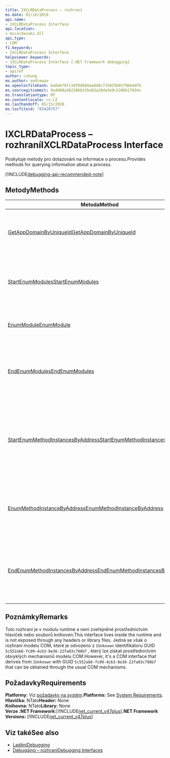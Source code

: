 ```yaml
---
title: IXCLRDataProcess – rozhraní
ms.date: 01/16/2019
api.name:
- IXCLRDataProcess Interface
api.location:
- mscordacwks.dll
api.type:
- COM
f1.keywords:
- IXCLRDataProcess Interface
helpviewer.keywords:
- IXCLRDataProcess Interface [.NET Framework debugging]
topic_type:
- apiref
author: cshung
ms.author: andrewau
ms.openlocfilehash: 6a6def8fc10f04b89aa8d8c735025b01f9b6ddfb
ms.sourcegitcommit: 9a4488a3625866335e83a20da5e9c5286b1f034c
ms.translationtype: MT
ms.contentlocale: cs-CZ
ms.lasthandoff: 05/15/2020
ms.locfileid: "83420757"
---
```

# <a name="ixclrdataprocess-interface"></a><span data-ttu-id="e496c-102">IXCLRDataProcess – rozhraní</span><span class="sxs-lookup"><span data-stu-id="e496c-102">IXCLRDataProcess Interface</span></span>

<span data-ttu-id="e496c-103">Poskytuje metody pro dotazování na informace o procesu.</span><span class="sxs-lookup"><span data-stu-id="e496c-103">Provides methods for querying information about a process.</span></span>

[!INCLUDE[debugging-api-recommended-note](../../../../includes/debugging-api-recommended-note.md)]

## <a name="methods"></a><span data-ttu-id="e496c-104">Metody</span><span class="sxs-lookup"><span data-stu-id="e496c-104">Methods</span></span>

| <span data-ttu-id="e496c-105">Metoda</span><span class="sxs-lookup"><span data-stu-id="e496c-105">Method</span></span>                                                                                                                                               | <span data-ttu-id="e496c-106">Popis</span><span class="sxs-lookup"><span data-stu-id="e496c-106">Description</span></span>                                                                                     |
| ---------------------------------------------------------------------------------------------------------------------------------------------------- | ----------------------------------------------------------------------------------------------- |
| [<span data-ttu-id="e496c-107">GetAppDomainByUniqueId</span><span class="sxs-lookup"><span data-stu-id="e496c-107">GetAppDomainByUniqueId</span></span>](ixclrdataprocess-getappdomainbyuniqueid-method.md)                       | <span data-ttu-id="e496c-108">Načte `AppDomain` v procesu jeho jedinečný identifikátor.</span><span class="sxs-lookup"><span data-stu-id="e496c-108">Gets an `AppDomain` in a process by its unique id.</span></span>                                              |
| [<span data-ttu-id="e496c-109">StartEnumModules</span><span class="sxs-lookup"><span data-stu-id="e496c-109">StartEnumModules</span></span>](ixclrdataprocess-startenummodules-method.md)                                   | <span data-ttu-id="e496c-110">Poskytuje popisovač pro zobrazení výčtu modulů procesu.</span><span class="sxs-lookup"><span data-stu-id="e496c-110">Provides a handle to enumerate the modules of a process.</span></span>                                        |
| [<span data-ttu-id="e496c-111">EnumModule</span><span class="sxs-lookup"><span data-stu-id="e496c-111">EnumModule</span></span>](ixclrdataprocess-enummodule-method.md)                                               | <span data-ttu-id="e496c-112">Vytvoří výčet modulů tohoto procesu.</span><span class="sxs-lookup"><span data-stu-id="e496c-112">Enumerates the modules of this process.</span></span>                                                         |
| [<span data-ttu-id="e496c-113">EndEnumModules</span><span class="sxs-lookup"><span data-stu-id="e496c-113">EndEnumModules</span></span>](ixclrdataprocess-endenummodules-method.md)                                       | <span data-ttu-id="e496c-114">Uvolňuje prostředky používané vnitřními iterátory použitými při výčtu modulů.</span><span class="sxs-lookup"><span data-stu-id="e496c-114">Releases the resources used by internal iterators used during module enumeration.</span></span>               |
| [<span data-ttu-id="e496c-115">StartEnumMethodInstancesByAddress</span><span class="sxs-lookup"><span data-stu-id="e496c-115">StartEnumMethodInstancesByAddress</span></span>](ixclrdataprocess-startenummethodinstancesbyaddress-method.md) | <span data-ttu-id="e496c-116">Poskytuje popisovač pro zobrazení výčtu instancí metod, které `AppDomain` začínají na dané adrese.</span><span class="sxs-lookup"><span data-stu-id="e496c-116">Provides a handle to enumerate the method instances of `AppDomain` starting at a given address.</span></span> |
| [<span data-ttu-id="e496c-117">EnumMethodInstanceByAddress</span><span class="sxs-lookup"><span data-stu-id="e496c-117">EnumMethodInstanceByAddress</span></span>](ixclrdataprocess-enummethodinstancebyaddress-method.md)             | <span data-ttu-id="e496c-118">Vytvoří výčet instancí metody tohoto procesu počínaje posunem adresy.</span><span class="sxs-lookup"><span data-stu-id="e496c-118">Enumerates the method instances of this process starting at an address offset.</span></span>                  |
| [<span data-ttu-id="e496c-119">EndEnumMethodInstancesByAddress</span><span class="sxs-lookup"><span data-stu-id="e496c-119">EndEnumMethodInstancesByAddress</span></span>](ixclrdataprocess-endenummethodinstancesbyaddress-method.md)     | <span data-ttu-id="e496c-120">Uvolní prostředky používané interními iterátory použitými během výčtu instance.</span><span class="sxs-lookup"><span data-stu-id="e496c-120">Releases the resources used by internal iterators used during instance enumeration.</span></span>             |

## <a name="remarks"></a><span data-ttu-id="e496c-121">Poznámky</span><span class="sxs-lookup"><span data-stu-id="e496c-121">Remarks</span></span>

<span data-ttu-id="e496c-122">Toto rozhraní je v modulu runtime a není zveřejněné prostřednictvím hlaviček nebo souborů knihoven.</span><span class="sxs-lookup"><span data-stu-id="e496c-122">This interface lives inside the runtime and is not exposed through any headers or library files.</span></span> <span data-ttu-id="e496c-123">Jedná se však o rozhraní modelu COM, které je odvozeno z `IUnknown` identifikátoru GUID `5c552ab6-fc09-4cb3-8e36-22fa03c798b7` , který lze získat prostřednictvím obvyklých mechanismů modelu COM.</span><span class="sxs-lookup"><span data-stu-id="e496c-123">However, it's a COM interface that derives from `IUnknown` with GUID `5c552ab6-fc09-4cb3-8e36-22fa03c798b7` that can be obtained through the usual COM mechanisms.</span></span>

## <a name="requirements"></a><span data-ttu-id="e496c-124">Požadavky</span><span class="sxs-lookup"><span data-stu-id="e496c-124">Requirements</span></span>

<span data-ttu-id="e496c-125">**Platformy:** Viz [požadavky na systém](../../get-started/system-requirements.md).</span><span class="sxs-lookup"><span data-stu-id="e496c-125">**Platforms:** See [System Requirements](../../get-started/system-requirements.md).</span></span>
<span data-ttu-id="e496c-126">**Hlavička:** NTato</span><span class="sxs-lookup"><span data-stu-id="e496c-126">**Header:** None</span></span>  
<span data-ttu-id="e496c-127">**Knihovna:** NTato</span><span class="sxs-lookup"><span data-stu-id="e496c-127">**Library:** None</span></span>  
<span data-ttu-id="e496c-128">**Verze .NET Framework:**[!INCLUDE[net_current_v47plus](../../../../includes/net-current-v47plus.md)]</span><span class="sxs-lookup"><span data-stu-id="e496c-128">**.NET Framework Versions:** [!INCLUDE[net_current_v47plus](../../../../includes/net-current-v47plus.md)]</span></span>  

## <a name="see-also"></a><span data-ttu-id="e496c-129">Viz také</span><span class="sxs-lookup"><span data-stu-id="e496c-129">See also</span></span>

- [<span data-ttu-id="e496c-130">Ladění</span><span class="sxs-lookup"><span data-stu-id="e496c-130">Debugging</span></span>](index.md)
- [<span data-ttu-id="e496c-131">Debugging – rozhraní</span><span class="sxs-lookup"><span data-stu-id="e496c-131">Debugging Interfaces</span></span>](debugging-interfaces.md)
